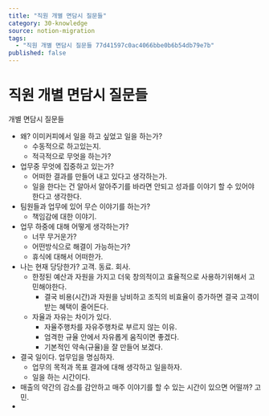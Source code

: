 ```yaml
---
title: "직원 개별 면담시 질문들"
category: 30-knowledge
source: notion-migration
tags:
  - "직원 개별 면담시 질문들 77d41597c0ac4066bbe0b6b54db79e7b"
published: false
---
```


# 직원 개별 면담시 질문들

개별 면담시 질문들

* 왜? 이미커피에서 일을 하고 싶었고 일을 하는가?
  * 수동적으로 하고있는지.
  * 적극적으로 무엇을 하는가?
* 업무중 무엇에 집중하고 있는가?
  * 어떠한 결과를 만들어 내고 있다고 생각하는가.
  * 일을 한다는 건 알아서 알아주기를 바라면 안되고 성과를 이야기 할 수 있어야 한다고 생각한다.
* 팀원들과 업무에 있어 무슨 이야기를 하는가?
  * 책임감에 대한 이야기.
* 업무 하중에 대해 어떻게 생각하는가?
  * 너무 무거운가?
  * 어떤방식으로 해결이 가능하는가?
  * 휴식에 대해서 어떠한가.
* 나는 현재 당당한가? 고객. 동료. 회사.
  * 한정된 예산과 자원을 가지고 더욱 창의적이고 효율적으로 사용하기위해서 고민해야한다.
    * 결국 비용(시간)과 자원을 낭비하고 조직의 비효율이 증가하면 결국 고객이 받는 혜택이 줄어든다.
  * 자율과 자유는 차이가 있다.
    * 자율주행차를 자유주행차로 부르지 않는 이유.
    * 엄격한 규율 안에서 자유롭게 움직이면 좋겠다.
    * 기본적인 약속(규율)을 잘 만들어 보겠다.
* 결국 일이다. 업무임을 명심하자.
  * 업무의 목적과 목표 결과에 대해 생각하고 일을하자.
  * 일을 하는 시간이다.
* 매출의 약간의 감소를 감안하고 매주 이야기를 할 수 있는 시간이 있으면 어떨까? 고민.
*
